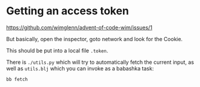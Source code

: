 # Getting an access token

https://github.com/wimglenn/advent-of-code-wim/issues/1

But basically, open the inspector, goto network and look for the Cookie.

This should be put into a local file `.token`.

There is `./utils.py` which will try to automatically fetch the current input, as
well as `utils.blj` which you can invoke as a babashka task:

	bb fetch
